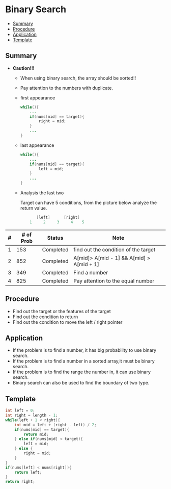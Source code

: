 # Binary Search
- [Summary](#summary)
- [Procedure](#procedure)
- [Application](#application)
- [Template](#template)

## <h2 id = "summary">Summary</h2>
- **Caution!!!**
  - When using binary search, the array should be sorted!!
  - Pay attention to the numbers with duplicate.
  - first appearance
    ```Java
    while(){
        ...
        if(nums[mid] == target){
            right = mid;
        }
        ...
    }
    ```
  - last appearance
    ```Java
    while(){
        ...
        if(nums[mid] == target){
            left = mid;
        }
        ...
    }
    ```
  - Analysis the last two

    Target can have 5 conditions, from the picture below analyze the return value.
    ``` Java
           [left]      [right]
        1     2     3     4    5
    ```


| #   | # of Prob | Status    | Note                                      |
| --- | --------- | --------- | ----------------------------------------- |
| 1   | 153       | Completed | find out the condition of the target      |
| 2   | 852       | Completed | A[mid]> A[mid - 1] && A[mid] > A[mid + 1] |
| 3   | 349       | Completed | Find a number                             |
| 4   | 825       | Completed | Pay attention to the equal number         |

## <h2 id = "procedure">Procedure</h2>
- Find out the target or the features of the target
- Find out the condition to return
- Find out the condition to move the left / right pointer

## <h2 id = "application">Application</h2>
- If the problem is to find a number, it has big probability to use binary search.
- If the problem is to find a number in a sorted array,it must be binary search.
- If the problem is to find the range the number in, it can use binary search.
- Binary search can also be used to find the boundary of two type.

## <h2 id = "template">Template</h2>
``` Java
int left = 0;
int right = length - 1;
while(left + 1 < right){
    int mid = left + (right - left) / 2;
    if(nums[mid] == target){
        return mid;
    } else if(nums[mid] < target){
        left = mid;
    } else {
        right = mid;
    }
}
if(nums[left] < nums[right]){
    return left;
}
return right;
```
